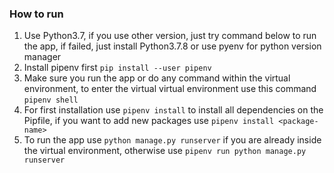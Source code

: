 ### How to run

1. Use Python3.7, if you use other version, just try command below to run the app, if failed, just install Python3.7.8 or use pyenv for python version manager
2. Install pipenv first `pip install --user pipenv`
3. Make sure you run the app or do any command within the virtual environment, to enter the virtual virtual environment use this command `pipenv shell`
4. For first installation use `pipenv install` to install all dependencies on the Pipfile, if you want to add new packages use `pipenv install <package-name>`
5. To run the app use `python manage.py runserver` if you are already inside the virtual environment, otherwise use `pipenv run python manage.py runserver`

